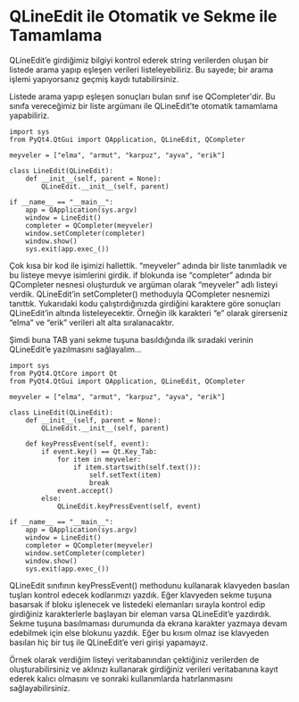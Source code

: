 # QLineEdit ile Otomatik ve Sekme ile Tamamlama

QLineEdit’e girdiğimiz bilgiyi kontrol ederek string verilerden oluşan bir listede arama yapıp eşleşen verileri listeleyebiliriz. Bu sayede; bir arama işlemi yapıyorsanız geçmiş kaydı tutabilirsiniz.

Listede arama yapıp eşleşen sonuçları bulan sınıf ise QCompleter'dir. Bu sınıfa vereceğimiz bir liste argümanı ile QLineEdit’te otomatik tamamlama yapabiliriz.

```text
import sys
from PyQt4.QtGui import QApplication, QLineEdit, QCompleter

meyveler = ["elma", "armut", "karpuz", "ayva", "erik"]

class LineEdit(QLineEdit):
    def __init__(self, parent = None):
        QLineEdit.__init__(self, parent)

if __name__ == "__main__":
    app = QApplication(sys.argv)
    window = LineEdit()
    completer = QCompleter(meyveler)
    window.setCompleter(completer)
    window.show()
    sys.exit(app.exec_())
```

Çok kısa bir kod ile işimizi hallettik. “meyveler” adında bir liste tanımladık ve bu listeye mevye isimlerini girdik. if blokunda ise “completer” adında bir QCompleter nesnesi oluşturduk ve argüman olarak “meyveler” adlı listeyi verdik. QLineEdit’in setCompleter\(\) methoduyla QCompleter nesnemizi tanıttık. Yukarıdaki kodu çalıştırdığınızda girdiğini karaktere göre sonuçları QLineEdit’in altında listeleyecektir. Örneğin ilk karakteri “e” olarak girerseniz “elma” ve “erik” verileri alt alta sıralanacaktır.

Şimdi buna TAB yani sekme tuşuna basıldığında ilk sıradaki verinin QLineEdit’e yazılmasını sağlayalım…

```text
import sys
from PyQt4.QtCore import Qt
from PyQt4.QtGui import QApplication, QLineEdit, QCompleter

meyveler = ["elma", "armut", "karpuz", "ayva", "erik"]

class LineEdit(QLineEdit):
    def __init__(self, parent = None):
        QLineEdit.__init__(self, parent)

    def keyPressEvent(self, event):
        if event.key() == Qt.Key_Tab:
            for item in meyveler:
                if item.startswith(self.text()):
                    self.setText(item)
                    break
            event.accept()
        else:
            QLineEdit.keyPressEvent(self, event)

if __name__ == "__main__":
    app = QApplication(sys.argv)
    window = LineEdit()
    completer = QCompleter(meyveler)
    window.setCompleter(completer)
    window.show()
    sys.exit(app.exec_())
```

QLineEdit sınıfının keyPressEvent\(\) methodunu kullanarak klavyeden basılan tuşları kontrol edecek kodlarımızı yazdık. Eğer klavyeden sekme tuşuna basarsak if bloku işlenecek ve listedeki elemanları sırayla kontrol edip girdiğiniz karakterlerle başlayan bir eleman varsa QLineEdit’e yazdırdık. Sekme tuşuna basılmaması durumunda da ekrana karakter yazmaya devam edebilmek için else blokunu yazdık. Eğer bu kısım olmaz ise klavyeden basılan hiç bir tuş ile QLineEdit’e veri girişi yapamayız.

Örnek olarak verdiğim listeyi veritabanından çektiğiniz verilerden de oluşturabilirsiniz ve aklınızı kullanarak girdiğiniz verileri veritabanına kayıt ederek kalıcı olmasını ve sonraki kullanımlarda hatırlanmasını sağlayabilirsiniz.

